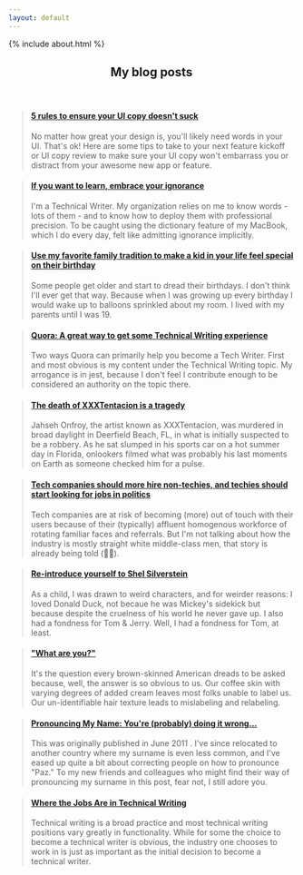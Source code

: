 ```yaml
---
layout: default
---
```


<!-- About me -->
<section>
{% include about.html %}
</section>

<!-- Section -->
<section>
	<header class="major">
		<h2>My blog posts</h2>
	</header>
	<div class="posts">
		<article>
			<blockquote class="embedly-card" data-card-key="e57483371400494f96256d54929dc422" data-card-branding="0" data-card-controls="0" data-card-type="article"><h4><a href="https://medium.muz.li/5-rules-to-ensure-your-ui-copy-doesnt-suck-d0fb7487d84">5 rules to ensure your UI copy doesn't suck</a></h4><p>No matter how great your design is, you'll likely need words in your UI. That's ok! Here are some tips to take to your next feature kickoff or UI copy review to make sure your UI copy won't embarrass you or distract from your awesome new app or feature.</p></blockquote>
		</article>
		<article>
			<blockquote class="embedly-card" data-card-key="e57483371400494f96256d54929dc422" data-card-branding="0" data-card-controls="0" data-card-type="article">
				<h4>
				<a href="https://medium.com/@SrContentDesign/embrace-ignorance-cb3e9da66573">If you want to learn, embrace your ignorance</a>
				</h4>
				<p>I'm a Technical Writer. My organization relies on me to know words - lots of them - and to know how to deploy them with professional precision. To be caught using the dictionary feature of my MacBook, which I do every day, felt like admitting ignorance implicitly.</p>
			</blockquote>
		</article>
		<article>
			<blockquote class="embedly-card" data-card-key="e57483371400494f96256d54929dc422" data-card-branding="0" data-card-controls="0"  data-card-type="article"><h4><a href="https://blog.usejournal.com/use-my-favorite-family-tradition-to-make-a-kid-in-your-life-feel-special-on-their-birthday-b83fc5bec03c">Use my favorite family tradition to make a kid in your life feel special on their birthday</a></h4><p>Some people get older and start to dread their birthdays. I don't think I'll ever get that way. Because when I was growing up every birthday I would wake up to balloons sprinkled about my room. I lived with my parents until I was 19.</p></blockquote>
		</article>
		<article>
			<blockquote class="embedly-card" data-card-key="e57483371400494f96256d54929dc422" data-card-branding="0" data-card-controls="0" data-card-type="article"><h4><a href="https://medium.com/johnapaz/quora-a-great-way-to-get-some-technical-writing-experience-9ee2daa116a7">Quora: A great way to get some Technical Writing experience</a></h4><p>Two ways Quora can primarily help you become a Tech Writer. First and most obvious is my content under the Technical Writing topic. My arrogance is in jest, because I don't feel I contribute enough to be considered an authority on the topic there.</p></blockquote>
		</article>
		<article>
			<blockquote class="embedly-card" data-card-key="e57483371400494f96256d54929dc422" data-card-branding="0" data-card-controls="0" data-card-type="article"><h4><a href="https://medium.com/johnapaz/the-death-of-xxxtentacion-is-a-tragedy-e67a177917b0">The death of XXXTentacion is a tragedy</a></h4><p>Jahseh Onfroy, the artist known as XXXTentacion, was murdered in broad daylight in Deerfield Beach, FL, in what is initially suspected to be a robbery. As he sat slumped in his sports car on a hot summer day in Florida, onlookers filmed what was probably his last moments on Earth as someone checked him for a pulse.</p></blockquote>
		</article>
		<article>
			<blockquote class="embedly-card" data-card-key="e57483371400494f96256d54929dc422" data-card-branding="0" data-card-controls="0"  data-card-type="article"><h4><a href="https://medium.com/johnapaz/tech-companies-should-more-hire-non-techies-and-techies-should-start-looking-for-jobs-in-politics-1c3c4245face">Tech companies should more hire non-techies, and techies should start looking for jobs in politics</a></h4><p>Tech companies are at risk of becoming (more) out of touch with their users because of their (typically) affluent homogenous workforce of rotating familiar faces and referrals. But I'm not talking about how the industry is mostly straight white middle-class men, that story is already being told (🙌🏾).</p></blockquote>
		</article>
		<article>
			<blockquote class="embedly-card" data-card-key="e57483371400494f96256d54929dc422" data-card-branding="0" data-card-controls="0"  data-card-type="article"><h4><a href="https://medium.com/@SrContentDesign/re-introduce-yourself-to-shel-silverstein-cc983d6477e4">Re-introduce yourself to Shel Silverstein</a></h4><p>As a child, I was drawn to weird characters, and for weirder reasons: I loved Donald Duck, not becaue he was Mickey's sidekick but because despite the cruelness of his world he never gave up. I also had a fondness for Tom & Jerry. Well, I had a fondness for Tom, at least.</p></blockquote>
		</article>
		<article>
			<blockquote class="embedly-card" data-card-key="e57483371400494f96256d54929dc422" data-card-branding="0" data-card-controls="0"  data-card-type="article"><h4><a href="https://medium.com/johnapaz/what-are-you-ffd734c1c0c8">"What are you?"</a></h4><p>It's the question every brown-skinned American dreads to be asked because, well, the answer is so obvious to us. Our coffee skin with varying degrees of added cream leaves most folks unable to label us. Our un-identifiable hair texture leads to mislabeling and relabeling.</p></blockquote>
		</article>
		<article>
			<blockquote class="embedly-card" data-card-key="e57483371400494f96256d54929dc422" data-card-branding="0" data-card-controls="0"  data-card-type="article"><h4><a href="https://medium.com/johnapaz/pronouncing-my-name-youre-probably-doing-it-wrong-8ad36a0fb57">Pronouncing My Name: You're (probably) doing it wrong...</a></h4><p>This was originally published in June 2011 . I've since relocated to another country where my surname is even less common, and I've eased up quite a bit about correcting people on how to pronounce "Paz." To my new friends and colleagues who might find their way of pronouncing my surname in this post, fear not, I still adore you.</p></blockquote>
		</article>
		<article>
			<blockquote class="embedly-card" data-card-key="e57483371400494f96256d54929dc422" data-card-branding="0" data-card-controls="0"  data-card-type="article"><h4><a href="https://medium.com/johnapaz/where-the-jobs-are-in-technical-writing-21bc6f50d695">Where the Jobs Are in Technical Writing</a></h4><p>Technical writing is a broad practice and most technical writing positions vary greatly in functionality. While for some the choice to become a technical writer is obvious, the industry one chooses to work in is just as important as the initial decision to become a technical writer.</p></blockquote>
		</article>
		<!-- <article>
			<a href="https://blog.usejournal.com/use-my-favorite-family-tradition-to-make-a-kid-in-your-life-feel-special-on-their-birthday-b83fc5bec03c" class="image">
			<img src="{{ 'assets/images/balloons.jpeg' | absolute_url }}" alt="" /></a>
			<h3>My favorite family tradition</h3>
			<p>Use my favorite family tradition to make a kid in your life feel special on their birthday, because everyone deserves balloons on their birthday.</p>
			<ul class="actions">
				<li><a href="#" class="button">More</a></li>
			</ul>
		</article>
		<article>
			<a href="https://medium.muz.li/5-rules-to-ensure-your-ui-copy-doesnt-suck-d0fb7487d84" class="image">
			<img src="{{ 'assets/images/procrastinate.png' | absolute_url }}" alt="" /></a>
			<h3>5 rules to ensure your UI copy doesn’t suck</h3>
			<p>No matter how great your design is, you’ll likely need words in your UI. Let's make sure they are an accurate representation of your product at all times.</p>
			<ul class="actions">
				<li><a href="#" class="button">More</a></li>
			</ul>
		</article>
		<article>
			<a href="https://medium.com/johnapaz/quora-a-great-way-to-get-some-technical-writing-experience-9ee2daa116a7" class="image">
			<img src="{{ 'assets/images/quora.png' | absolute_url }}" alt="" /></a>
			<h3>A great way to get some Tech Writing experience</h3>
			<p>An informal introduction to Quora, a great site to help aspiring Tech Writers find some experience writing instructions, and my favorite guilty pleasure.</p>
			<ul class="actions">
				<li><a href="#" class="button">More</a></li>
			</ul>
		</article> -->
	</div>
</section>